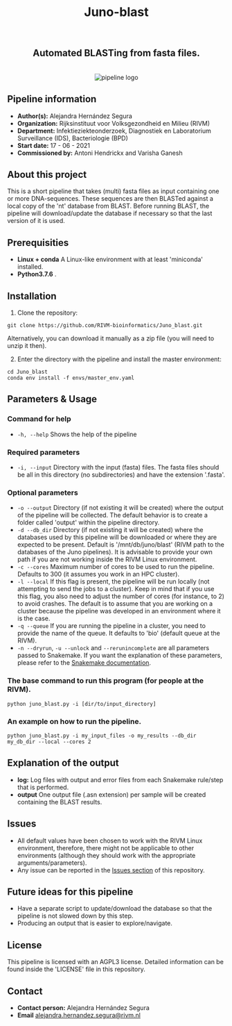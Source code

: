 <div align="center">
    <h1>Juno-blast</h1>
    <br />
    <h2>Automated BLASTing from fasta files.</h2>
    <br />
    <img src="https://via.placeholder.com/150" alt="pipeline logo">
</div>

## Pipeline information

* **Author(s):**            Alejandra Hernández Segura
* **Organization:**         Rijksinstituut voor Volksgezondheid en Milieu (RIVM)
* **Department:**           Infektieziekteonderzoek, Diagnostiek en Laboratorium Surveillance (IDS), Bacteriologie (BPD)
* **Start date:**           17 - 06 - 2021
* **Commissioned by:**      Antoni Hendrickx and Varisha Ganesh

## About this project

This is a short pipeline that takes (multi) fasta files as input containing one or more DNA-sequences. These sequences are then BLASTed against a local copy of the 'nt' database from BLAST. Before running BLAST, the pipeline will download/update the database if necessary so that the last version of it is used. 

## Prerequisities

* **Linux + conda** A Linux-like environment with at least 'miniconda' installed. 
* **Python3.7.6** .


## Installation

1. Clone the repository:

```
git clone https://github.com/RIVM-bioinformatics/Juno_blast.git
```
Alternatively, you can download it manually as a zip file (you will need to unzip it then).

2. Enter the directory with the pipeline and install the master environment:

```
cd Juno_blast
conda env install -f envs/master_env.yaml
```

## Parameters & Usage

### Command for help

* ```-h, --help``` Shows the help of the pipeline

### Required parameters

* ```-i, --input``` Directory with the input (fasta) files. The fasta files should be all in this directory (no subdirectories) and have the extension '.fasta'. 

### Optional parameters

* ```-o --output``` Directory (if not existing it will be created) where the output of the pipeline will be collected. The default behavior is to create a folder called 'output' within the pipeline directory. 
* ```-d --db_dir``` Directory (if not existing it will be created) where the databases used by this pipeline will be downloaded or where they are expected to be present. Default is '/mnt/db/juno/blast' (RIVM path to the databases of the Juno pipelines). It is advisable to provide your own path if you are not working inside the RIVM Linux environment.
* ```-c --cores```  Maximum number of cores to be used to run the pipeline. Defaults to 300 (it assumes you work in an HPC cluster).
* ```-l --local```  If this flag is present, the pipeline will be run locally (not attempting to send the jobs to a cluster). Keep in mind that if you use this flag, you also need to adjust the number of cores (for instance, to 2) to avoid crashes. The default is to assume that you are working on a cluster because the pipeline was developed in an environment where it is the case.
* ```-q --queue```  If you are running the pipeline in a cluster, you need to provide the name of the queue. It defaults to 'bio' (default queue at the RIVM). 
* ```-n --dryrun```, ```-u --unlock``` and ```--rerunincomplete``` are all parameters passed to Snakemake. If you want the explanation of these parameters, please refer to the [Snakemake documentation](https://snakemake.readthedocs.io/en/stable/).


### The base command to run this program (for people at the RIVM). 

```
python juno_blast.py -i [dir/to/input_directory]
```

### An example on how to run the pipeline.

```
python juno_blast.py -i my_input_files -o my_results --db_dir my_db_dir --local --cores 2
```

## Explanation of the output

* **log:** Log files with output and error files from each Snakemake rule/step that is performed. 
* **output** One output file (.asn extension) per sample will be created containing the BLAST results.

## Issues  

* All default values have been chosen to work with the RIVM Linux environment, therefore, there might not be applicable to other environments (although they should work with the appropriate arguments/parameters).
* Any issue can be reported in the [Issues section](https://github.com/RIVM-bioinformatics/Juno_blast/issues) of this repository.

## Future ideas for this pipeline

* Have a separate script to update/download the database so that the pipeline is not slowed down by this step.  
* Producing an output that is easier to explore/navigate. 

## License
This pipeline is licensed with an AGPL3 license. Detailed information can be found inside the 'LICENSE' file in this repository.

## Contact
* **Contact person:**       Alejandra Hernández Segura
* **Email**                 alejandra.hernandez.segura@rivm.nl
